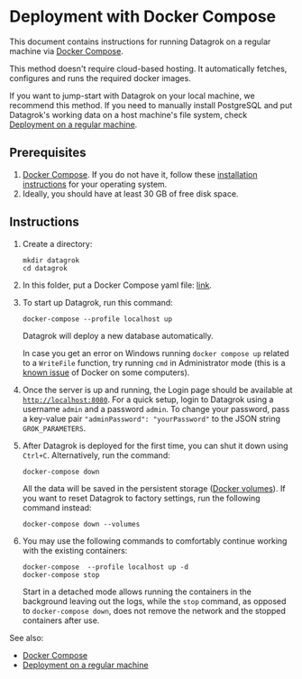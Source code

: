 
<!-- TITLE: Deployment with Docker Compose -->
<!-- SUBTITLE: -->

# Deployment with Docker Compose

This document contains instructions for running Datagrok on a regular machine via [Docker Compose](https://docs.docker.com/compose/).

This method doesn't require cloud-based hosting. It automatically fetches, configures and runs the required docker images.

If you want to jump-start with Datagrok on your local machine, we recommend this method. If you need to manually install PostgreSQL and put Datagrok's working data on a host machine's file system, check [Deployment on a regular machine](deploy-regular.md).

## Prerequisites

1. [Docker Compose](https://docs.docker.com/compose/). If you do not have it, follow these [installation instructions](https://docs.docker.com/compose/install/) for your operating system.
2. Ideally, you should have at least 30 GB of free disk space.

## Instructions

1. Create a directory:
   ```
   mkdir datagrok
   cd datagrok
   ```

2. In this folder, put a Docker Compose yaml file: [link](https://github.com/datagrok-ai/public/blob/master/docker/localhost.docker-compose.yaml).

3. To start up Datagrok, run this command:  
   ```
   docker-compose --profile localhost up
   ```  
   Datagrok will deploy a new database automatically.
   
   In case you get an error on Windows running `docker compose up` related to a `WriteFile` function, try running `cmd` in Administrator
   mode (this is a [known issue](https://github.com/docker/compose/issues/4531) of Docker on some computers).

4. Once the server is up and running, the Login page should be available at [`http://localhost:8080`](http://localhost:8080). For a quick setup, login to Datagrok using a username `admin` and a password `admin`. To change your password, pass a key-value pair `"adminPassword": "yourPassword"` to the JSON string `GROK_PARAMETERS`.

5. After Datagrok is deployed for the first time, you can shut it down using `Ctrl+C`. Alternatively, run the command:
   ```  
   docker-compose down  
   ```  
   All the data will be saved in the persistent storage ([Docker volumes](https://docs.docker.com/storage/volumes/)). If you want to reset Datagrok to factory settings, run the following command instead:  
   ```  
   docker-compose down --volumes  
   ```  
6. You may use the following commands to comfortably continue working with the existing containers:
   ```
   docker-compose  --profile localhost up -d
   docker-compose stop
   ```
   Start in a detached mode allows running the containers in the background leaving out the logs, while the `stop`
   command, as opposed to `docker-compose down`, does not remove the network and the stopped containers after use.

See also:

   * [Docker Compose](https://docs.docker.com/compose/)
   * [Deployment on a regular machine](deploy-regular.md)
